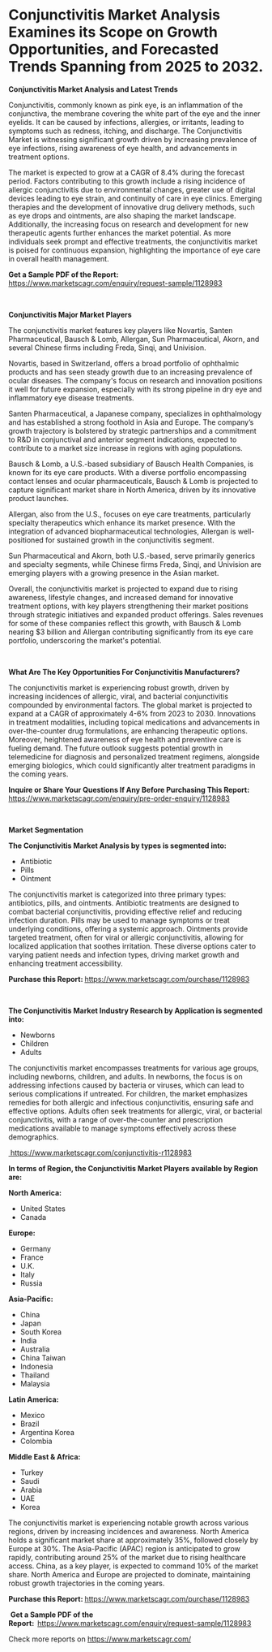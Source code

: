 <p><h1>Conjunctivitis Market Analysis Examines its Scope on Growth Opportunities, and Forecasted Trends Spanning from 2025 to 2032.</h1></p><p><strong>Conjunctivitis Market Analysis and Latest Trends</strong></p>
<p><p>Conjunctivitis, commonly known as pink eye, is an inflammation of the conjunctiva, the membrane covering the white part of the eye and the inner eyelids. It can be caused by infections, allergies, or irritants, leading to symptoms such as redness, itching, and discharge. The Conjunctivitis Market is witnessing significant growth driven by increasing prevalence of eye infections, rising awareness of eye health, and advancements in treatment options. </p><p>The market is expected to grow at a CAGR of 8.4% during the forecast period. Factors contributing to this growth include a rising incidence of allergic conjunctivitis due to environmental changes, greater use of digital devices leading to eye strain, and continuity of care in eye clinics. Emerging therapies and the development of innovative drug delivery methods, such as eye drops and ointments, are also shaping the market landscape. Additionally, the increasing focus on research and development for new therapeutic agents further enhances the market potential. As more individuals seek prompt and effective treatments, the conjunctivitis market is poised for continuous expansion, highlighting the importance of eye care in overall health management.</p></p>
<p><strong>Get a Sample PDF of the Report:&nbsp;</strong> <a href="https://www.marketscagr.com/enquiry/request-sample/1128983?utm_campaign=2955&utm_medium=2&utm_source=Github&utm_content=ia&utm_term=08032025&utm_id=conjunctivitis">https://www.marketscagr.com/enquiry/request-sample/1128983</a></p>
<p>&nbsp;</p>
<p><strong>Conjunctivitis Major Market Players</strong></p>
<p><p>The conjunctivitis market features key players like Novartis, Santen Pharmaceutical, Bausch & Lomb, Allergan, Sun Pharmaceutical, Akorn, and several Chinese firms including Freda, Sinqi, and Univision. </p><p>Novartis, based in Switzerland, offers a broad portfolio of ophthalmic products and has seen steady growth due to an increasing prevalence of ocular diseases. The company's focus on research and innovation positions it well for future expansion, especially with its strong pipeline in dry eye and inflammatory eye disease treatments. </p><p>Santen Pharmaceutical, a Japanese company, specializes in ophthalmology and has established a strong foothold in Asia and Europe. The company’s growth trajectory is bolstered by strategic partnerships and a commitment to R&D in conjunctival and anterior segment indications, expected to contribute to a market size increase in regions with aging populations.</p><p>Bausch & Lomb, a U.S.-based subsidiary of Bausch Health Companies, is known for its eye care products. With a diverse portfolio encompassing contact lenses and ocular pharmaceuticals, Bausch & Lomb is projected to capture significant market share in North America, driven by its innovative product launches.</p><p>Allergan, also from the U.S., focuses on eye care treatments, particularly specialty therapeutics which enhance its market presence. With the integration of advanced biopharmaceutical technologies, Allergan is well-positioned for sustained growth in the conjunctivitis segment.</p><p>Sun Pharmaceutical and Akorn, both U.S.-based, serve primarily generics and specialty segments, while Chinese firms Freda, Sinqi, and Univision are emerging players with a growing presence in the Asian market.</p><p>Overall, the conjunctivitis market is projected to expand due to rising awareness, lifestyle changes, and increased demand for innovative treatment options, with key players strengthening their market positions through strategic initiatives and expanded product offerings. Sales revenues for some of these companies reflect this growth, with Bausch & Lomb nearing $3 billion and Allergan contributing significantly from its eye care portfolio, underscoring the market's potential.</p></p>
<p>&nbsp;</p>
<p><strong>What Are The Key Opportunities For Conjunctivitis Manufacturers?</strong></p>
<p><p>The conjunctivitis market is experiencing robust growth, driven by increasing incidences of allergic, viral, and bacterial conjunctivitis compounded by environmental factors. The global market is projected to expand at a CAGR of approximately 4-6% from 2023 to 2030. Innovations in treatment modalities, including topical medications and advancements in over-the-counter drug formulations, are enhancing therapeutic options. Moreover, heightened awareness of eye health and preventive care is fueling demand. The future outlook suggests potential growth in telemedicine for diagnosis and personalized treatment regimens, alongside emerging biologics, which could significantly alter treatment paradigms in the coming years.</p></p>
<p><strong>Inquire or Share Your Questions If Any Before Purchasing This Report:</strong> <a href="https://www.marketscagr.com/enquiry/pre-order-enquiry/1128983?utm_campaign=2955&utm_medium=2&utm_source=Github&utm_content=ia&utm_term=08032025&utm_id=conjunctivitis">https://www.marketscagr.com/enquiry/pre-order-enquiry/1128983</a></p>
<p>&nbsp;</p>
<p><strong>Market Segmentation</strong></p>
<p><strong>The Conjunctivitis Market Analysis by types is segmented into:</strong></p>
<p><ul><li>Antibiotic</li><li>Pills</li><li>Ointment</li></ul></p>
<p><p>The conjunctivitis market is categorized into three primary types: antibiotics, pills, and ointments. Antibiotic treatments are designed to combat bacterial conjunctivitis, providing effective relief and reducing infection duration. Pills may be used to manage symptoms or treat underlying conditions, offering a systemic approach. Ointments provide targeted treatment, often for viral or allergic conjunctivitis, allowing for localized application that soothes irritation. These diverse options cater to varying patient needs and infection types, driving market growth and enhancing treatment accessibility.</p></p>
<p><strong>Purchase this Report:&nbsp;</strong><a href="https://www.marketscagr.com/purchase/1128983?utm_campaign=2955&utm_medium=2&utm_source=Github&utm_content=ia&utm_term=08032025&utm_id=conjunctivitis">https://www.marketscagr.com/purchase/1128983</a></p>
<p>&nbsp;</p>
<p><strong>The Conjunctivitis Market Industry Research by Application is segmented into:</strong></p>
<p><ul><li>Newborns</li><li>Children</li><li>Adults</li></ul></p>
<p><p>The conjunctivitis market encompasses treatments for various age groups, including newborns, children, and adults. In newborns, the focus is on addressing infections caused by bacteria or viruses, which can lead to serious complications if untreated. For children, the market emphasizes remedies for both allergic and infectious conjunctivitis, ensuring safe and effective options. Adults often seek treatments for allergic, viral, or bacterial conjunctivitis, with a range of over-the-counter and prescription medications available to manage symptoms effectively across these demographics.</p></p>
<p><a href="https://www.marketscagr.com/conjunctivitis-r1128983?utm_campaign=2955&utm_medium=2&utm_source=Github&utm_content=ia&utm_term=08032025&utm_id=conjunctivitis">&nbsp;https://www.marketscagr.com/conjunctivitis-r1128983</a></p>
<p><strong>In terms of Region, the Conjunctivitis Market Players available by Region are:</strong></p>
<p>
    <p> <strong> North America: </strong>
        <ul>
            <li>United States</li>
            <li>Canada</li>
        </ul>
        </p> 
    <p> <strong> Europe: </strong>
        <ul>
            <li>Germany</li>
            <li>France</li>
            <li>U.K.</li>
            <li>Italy</li>
            <li>Russia</li>
        </ul>
        </p> 
    <p> <strong> Asia-Pacific: </strong>
        <ul>
            <li>China</li>
            <li>Japan</li>
            <li>South Korea</li>
            <li>India</li>
            <li>Australia</li>
            <li>China Taiwan</li>
            <li>Indonesia</li>
            <li>Thailand</li>
            <li>Malaysia</li>
        </ul>
        </p> 
    <p> <strong> Latin America: </strong>
        <ul>
            <li>Mexico</li>
            <li>Brazil</li>
            <li>Argentina Korea</li>
            <li>Colombia</li>
        </ul>
        </p> 
    <p> <strong> Middle East & Africa: </strong>
        <ul>
            <li>Turkey</li>
            <li>Saudi</li>
            <li>Arabia</li>
            <li>UAE</li>
            <li>Korea</li>
        </ul>
    </p>
    </p>
<p><p>The conjunctivitis market is experiencing notable growth across various regions, driven by increasing incidences and awareness. North America holds a significant market share at approximately 35%, followed closely by Europe at 30%. The Asia-Pacific (APAC) region is anticipated to grow rapidly, contributing around 25% of the market due to rising healthcare access. China, as a key player, is expected to command 10% of the market share. North America and Europe are projected to dominate, maintaining robust growth trajectories in the coming years.</p></p>
<p><strong>Purchase this Report: </strong><a href="https://www.marketscagr.com/purchase/1128983?utm_campaign=2955&utm_medium=2&utm_source=Github&utm_content=ia&utm_term=08032025&utm_id=conjunctivitis">https://www.marketscagr.com/purchase/1128983</a></p>
<p>&nbsp;<strong>Get a Sample PDF of the Report:&nbsp;&nbsp;</strong><a href="https://www.marketscagr.com/enquiry/request-sample/1128983?utm_campaign=2955&utm_medium=2&utm_source=Github&utm_content=ia&utm_term=08032025&utm_id=conjunctivitis">https://www.marketscagr.com/enquiry/request-sample/1128983</a></p>
<p><strong></strong></p>
<p>Check more reports on <a href="https://www.marketscagr.com/?utm_campaign=2955&utm_medium=2&utm_source=Github&utm_content=ia&utm_term=08032025&utm_id=conjunctivitis">https://www.marketscagr.com/</a></p>